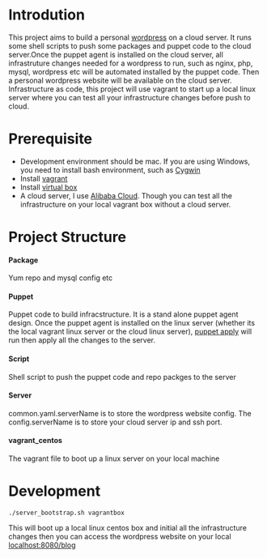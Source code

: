 # Introdution
This project aims to build a personal [wordpress](https://wordpress.com) on a cloud server. It runs some shell scripts to push some packages and puppet code to the cloud server.Once the puppet agent is installed on the cloud server, all infrastruture changes needed for a wordpress to run, such as nginx, php, mysql, wordpress etc will be automated installed by the puppet code. Then a personal wordpress website will be available on the cloud server.<br>
Infrastructure as code, this project will use vagrant to start up a local linux server where you can test all your infrastructure changes before push to cloud.

# Prerequisite
* Development environment should be mac. If you are using Windows, you need to install bash environment, such as [Cygwin](https://www.cygwin.com)
* Install [vagrant](https://www.vagrantup.com)
* Install [virtual box](https://www.virtualbox.org)
* A cloud server, I use [Alibaba Cloud](https://www.alibabacloud.com). Though you can test all the infrastructure on your local vagrant box without a cloud server.

# Project Structure
#### Package
Yum repo and mysql config etc

#### Puppet
Puppet code to build infracstructure. It is a stand alone puppet agent design. Once the puppet agent is installed on the linux server (whether its the local vagrant linux server or the cloud linux server), [puppet apply](https://puppet.com/docs/puppet/4.10/man/apply.html) will run then apply all the changes to the server.

#### Script
Shell script to push the puppet code and repo packges to the server

#### Server
common.yaml.serverName is to store the wordpress website config. The config.serverName is to store your cloud server ip and ssh port.

#### vagrant_centos
The vagrant file to boot up a linux server on your local machine

# Development
```shell
./server_bootstrap.sh vagrantbox
```
This will boot up a local linux centos box and initial all the infrastructure changes then you can access the wordpress website on your local [localhost:8080/blog](localhost:8080/blog)

